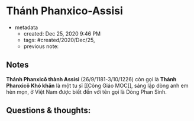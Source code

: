# Thánh Phanxico-Assisi

- metadata
	- created: Dec 25, 2020 9:46 PM
	- tags: #created/2020/Dec/25,
	- previous note:

## Notes
**Thánh Phanxicô thành Assisi** (26/9/1181-3/10/1226) còn gọi là **Thánh Phanxicô Khó khăn** là một tu sĩ [[Công Giáo MOC]], sáng lập dòng anh em hèn mọn, ở Việt Nam được biết đến với tên gọi là Dòng Phan Sinh.

## Questions & thoughts:
